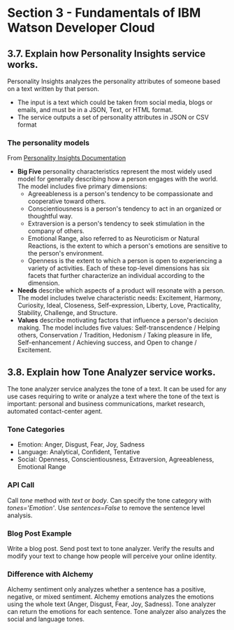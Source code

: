 # Section 3 - Fundamentals of IBM Watson Developer Cloud

## 3.7. Explain how Personality Insights service works.
Personality Insights analyzes the personality attributes of someone based on a text written by that person.

- The input is a text which could be taken from social media, blogs or emails, and must be in a JSON, Text, or HTML format.
- The service outputs a set of personality attributes in JSON or CSV format

### The personality models
From [Personality Insights Documentation](http://www.ibm.com/watson/developercloud/doc/personality-insights/basics.shtml)

- **Big Five** personality characteristics represent the most widely used model for generally describing how a person engages with the world. The model includes five primary dimensions:
    - Agreeableness is a person's tendency to be compassionate and cooperative toward others.
    - Conscientiousness is a person's tendency to act in an organized or thoughtful way.
    - Extraversion is a person's tendency to seek stimulation in the company of others.
    - Emotional Range, also referred to as Neuroticism or Natural Reactions, is the extent to which a person's emotions are sensitive to the person's environment.
    - Openness is the extent to which a person is open to experiencing a variety of activities.
  Each of these top-level dimensions has six facets that further characterize an individual according to the dimension.
- **Needs** describe which aspects of a product will resonate with a person. The model includes twelve characteristic needs: Excitement, Harmony, Curiosity, Ideal, Closeness, Self-expression, Liberty, Love, Practicality, Stability, Challenge, and Structure.
- **Values** describe motivating factors that influence a person's decision making. The model includes five values: Self-transcendence / Helping others, Conservation / Tradition, Hedonism / Taking pleasure in life, Self-enhancement / Achieving success, and Open to change / Excitement.

## 3.8. Explain how Tone Analyzer service works.
The tone analyzer service analyzes the tone of a text. It can be used for any use cases requiring to write or analyze a text where the tone of the text is important: personal and business communications, market research, automated contact-center agent.

### Tone Categories
- Emotion: Anger, Disgust, Fear, Joy, Sadness
- Language: Analytical, Confident, Tentative
- Social: Openness, Conscientiousness, Extraversion, Agreeableness, Emotional Range

### API Call
Call *tone* method with *text* or *body*. Can specify the tone category with *tones='Emotion'*. Use *sentences=False* to remove the sentence level analysis.

### Blog Post Example
Write a blog post. Send post text to tone analyzer. Verify the results and modify your text to change how people will perceive your online identity.

### Difference with Alchemy
Alchemy sentiment only analyzes whether a sentence has a positive, negative, or mixed sentiment. Alchemy emotions analyzes the emotions using the whole text (Anger, Disgust, Fear, Joy, Sadness). Tone analyzer can return the emotions for each sentence. Tone analyzer also analyzes the social and language tones.
